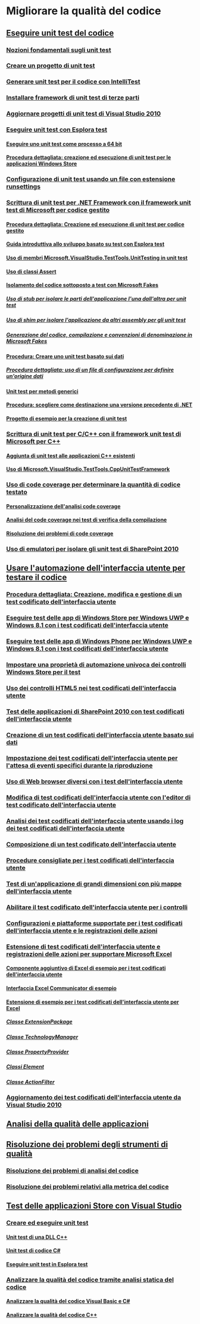 # Migliorare la qualità del codice
## [Eseguire unit test del codice](unit-test-your-code.md)
### [Nozioni fondamentali sugli unit test](unit-test-basics.md)
### [Creare un progetto di unit test](create-a-unit-test-project.md)
### [Generare unit test per il codice con IntelliTest](generate-unit-tests-for-your-code-with-intellitest.md)
### [Installare framework di unit test di terze parti](install-third-party-unit-test-frameworks.md)
### [Aggiornare progetti di unit test di Visual Studio 2010](upgrade-visual-studio-2010-unit-test-projects.md)
### [Eseguire unit test con Esplora test](run-unit-tests-with-test-explorer.md)
#### [Eseguire uno unit test come processo a 64 bit](run-a-unit-test-as-a-64-bit-process.md)
#### [Procedura dettagliata: creazione ed esecuzione di unit test per le applicazioni Windows Store](walkthrough-creating-and-running-unit-tests-for-windows-store-apps.md)
### [Configurazione di unit test usando un file con estensione runsettings](configure-unit-tests-by-using-a-dot-runsettings-file.md)
### [Scrittura di unit test per .NET Framework con il framework unit test di Microsoft per codice gestito](writing-unit-tests-for-the-dotnet-framework-with-the-microsoft-unit-test-framework-for-managed-code.md)
#### [Procedura dettagliata: Creazione ed esecuzione di unit test per codice gestito](walkthrough-creating-and-running-unit-tests-for-managed-code.md)
#### [Guida introduttiva allo sviluppo basato su test con Esplora test](quick-start-test-driven-development-with-test-explorer.md)
#### [Uso di membri Microsoft.VisualStudio.TestTools.UnitTesting in unit test](using-microsoft-visualstudio-testtools-unittesting-members-in-unit-tests.md)
#### [Uso di classi Assert](using-the-assert-classes.md)
#### [Isolamento del codice sottoposto a test con Microsoft Fakes](isolating-code-under-test-with-microsoft-fakes.md)
##### [Uso di stub per isolare le parti dell'applicazione l'una dall'altra per unit test](using-stubs-to-isolate-parts-of-your-application-from-each-other-for-unit-testing.md)
##### [Uso di shim per isolare l'applicazione da altri assembly per gli unit test](using-shims-to-isolate-your-application-from-other-assemblies-for-unit-testing.md)
##### [Generazione del codice, compilazione e convenzioni di denominazione in Microsoft Fakes](code-generation-compilation-and-naming-conventions-in-microsoft-fakes.md)
#### [Procedura: Creare uno unit test basato sui dati](how-to-create-a-data-driven-unit-test.md)
##### [Procedura dettagliata: uso di un file di configurazione per definire un'origine dati](walkthrough-using-a-configuration-file-to-define-a-data-source.md)
#### [Unit test per metodi generici](unit-tests-for-generic-methods.md)
#### [Procedura: scegliere come destinazione una versione precedente di .NET](how-to-configure-unit-tests-to-target-an-earlier-version-of-the-dotnet-framework.md)
#### [Progetto di esempio per la creazione di unit test](sample-project-for-creating-unit-tests.md)
### [Scrittura di unit test per C/C++ con il framework unit test di Microsoft per C++](writing-unit-tests-for-c-cpp-with-the-microsoft-unit-testing-framework-for-cpp.md)
#### [Aggiunta di unit test alle applicazioni C++ esistenti](unit-testing-existing-cpp-applications-with-test-explorer.md)
#### [Uso di Microsoft.VisualStudio.TestTools.CppUnitTestFramework](using-microsoft-visualstudio-testtools-cppunittestframework.md)
### [Uso di code coverage per determinare la quantità di codice testato](using-code-coverage-to-determine-how-much-code-is-being-tested.md)
#### [Personalizzazione dell'analisi code coverage](customizing-code-coverage-analysis.md)
#### [Analisi del code coverage nei test di verifica della compilazione](analyzing-code-coverage-in-build-verification-tests.md)
#### [Risoluzione dei problemi di code coverage](troubleshooting-code-coverage.md)
### [Uso di emulatori per isolare gli unit test di SharePoint 2010](using-emulators-to-isolate-unit-tests-for-sharepoint-2010-applications.md)
## [Usare l'automazione dell'interfaccia utente per testare il codice](use-ui-automation-to-test-your-code.md)
### [Procedura dettagliata: Creazione, modifica e gestione di un test codificato dell'interfaccia utente](walkthrough-creating-editing-and-maintaining-a-coded-ui-test.md)
### [Eseguire test delle app di Windows Store per Windows UWP e Windows 8.1 con i test codificati dell'interfaccia utente](test-windows-store-8-1-apps-with-coded-ui-tests.md)
### [Eseguire test delle app di Windows Phone per Windows UWP e Windows 8.1 con i test codificati dell'interfaccia utente](test-windows-phone-8-1-apps-with-coded-ui-tests.md)
### [Impostare una proprietà di automazione univoca dei controlli Windows Store per il test](set-a-unique-automation-property-for-windows-store-controls-for-testing.md)
### [Uso dei controlli HTML5 nei test codificati dell'interfaccia utente](using-html5-controls-in-coded-ui-tests.md)
### [Test delle applicazioni di SharePoint 2010 con test codificati dell'interfaccia utente](testing-sharepoint-2010-applications-with-coded-ui-tests.md)
### [Creazione di un test codificati dell'interfaccia utente basato sui dati](creating-a-data-driven-coded-ui-test.md)
### [Impostazione dei test codificati dell'interfaccia utente per l'attesa di eventi specifici durante la riproduzione](making-coded-ui-tests-wait-for-specific-events-during-playback.md)
### [Uso di Web browser diversi con i test dell'interfaccia utente](using-different-web-browsers-with-coded-ui-tests.md)
### [Modifica di test codificati dell'interfaccia utente con l'editor di test codificato dell'interfaccia utente](editing-coded-ui-tests-using-the-coded-ui-test-editor.md)
### [Analisi dei test codificati dell'interfaccia utente usando i log dei test codificati dell'interfaccia utente](analyzing-coded-ui-tests-using-coded-ui-test-logs.md)
### [Composizione di un test codificato dell'interfaccia utente](anatomy-of-a-coded-ui-test.md)
### [Procedure consigliate per i test codificati dell'interfaccia utente](best-practices-for-coded-ui-tests.md)
### [Test di un'applicazione di grandi dimensioni con più mappe dell'interfaccia utente](testing-a-large-application-with-multiple-ui-maps.md)
### [Abilitare il test codificato dell'interfaccia utente per i controlli](enable-coded-ui-testing-of-your-controls.md)
### [Configurazioni e piattaforme supportate per i test codificati dell'interfaccia utente e le registrazioni delle azioni](supported-configurations-and-platforms-for-coded-ui-tests-and-action-recordings.md)
### [Estensione di test codificati dell'interfaccia utente e registrazioni delle azioni per supportare Microsoft Excel](extending-coded-ui-tests-and-action-recordings-to-support-microsoft-excel.md)
#### [Componente aggiuntivo di Excel di esempio per i test codificati dell'interfaccia utente](sample-excel-add-in-for-coded-ui-testing.md)
#### [Interfaccia Excel Communicator di esempio](sample-excel-communicator-interface.md)
#### [Estensione di esempio per i test codificati dell'interfaccia utente per Excel](sample-coded-ui-test-extension-for-excel.md)
##### [Classe ExtensionPackage](sample-excel-extension-extensionpackage-class.md)
##### [Classe TechnologyManager](sample-excel-extension-technologymanager-class.md)
##### [Classe PropertyProvider](sample-excel-extension-propertyprovider-class.md)
##### [Classi Element](sample-excel-extension-element-classes.md)
##### [Classe ActionFilter](sample-excel-extension-actionfilter-class.md)
### [Aggiornamento dei test codificati dell'interfaccia utente da Visual Studio 2010](upgrading-coded-ui-tests-from-visual-studio-2010.md)
## [Analisi della qualità delle applicazioni](../code-quality/analyzing-application-quality-by-using-code-analysis-tools.md)
## [Risoluzione dei problemi degli strumenti di qualità](troubleshooting-quality-tools.md)
### [Risoluzione dei problemi di analisi del codice](troubleshooting-code-analysis-issues.md)
### [Risoluzione dei problemi relativi alla metrica del codice](troubleshooting-code-metrics-issues.md)
## [Test delle applicazioni Store con Visual Studio](testing-store-apps-with-visual-studio.md)
### [Creare ed eseguire unit test](create-and-run-unit-tests-for-a-store-app-in-visual-studio.md)
#### [Unit test di una DLL C++](unit-testing-a-visual-cpp-dll-for-store-apps.md)
#### [Unit test di codice C#](unit-testing-visual-csharp-code-in-a-store-app.md)
#### [Eseguire unit test in Esplora test](run-unit-tests-for-store-apps-in-visual-studio.md)
### [Analizzare la qualità del codice tramite analisi statica del codice](analyze-the-code-quality-of-store-apps-using-visual-studio-static-code-analysis.md)
#### [Analizzare la qualità del codice Visual Basic e C#](analyze-visual-basic-and-csharp-code-quality-in-store-apps-using-visual-studio-static-code-analysis.md)
#### [Analizzare la qualità del codice C++](analyze-cpp-code-quality-of-store-apps-using-visual-studio-static-code-analysis.md)